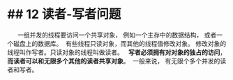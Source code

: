 # \## 12 读者-写者问题

      一组并发的线程要访问一个共享对象， 例如一个主存中的数据结构， 或者一个磁盘上的数据库。  有些线程只读对象，而其他的线程值修改对象。
      修改对象的线程叫作写者。只读对象的线程叫做读者。  
      **写者必须拥有对对象的独占的访问**， **而读者可以和无限多个其他的读者共享对象**。  一般来说， 有无限个多个并发的读者和写者。
